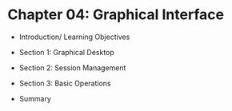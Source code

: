 Chapter 04: Graphical Interface
===============================

+ Introduction/ Learning Objectives



+ Section 1: Graphical Desktop



+ Section 2: Session Management



+ Section 3: Basic Operations



+ Summary